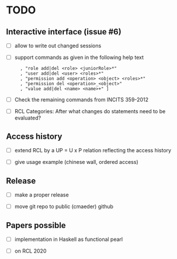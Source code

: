 # TODO

## Interactive interface (issue #6)

- [ ] allow to write out changed sessions

- [ ] support commands as given in the following help text

        , "role add|del <role> <juniorRole>*"
        , "user add|del <user> <roles>*"
        , "permission add <operation> <object> <roles>*"
        , "permission del <operation>_<object>"
        , "value add|del <name> <name>+" ]

- [ ] Check the remaining commands from INCITS 359-2012

- [ ] RCL Categories: After what changes do statements need to be
  evaluated?

## Access history

- [ ] extend RCL by a UP = U x P relation reflecting the access
  history

- [ ] give usage example (chinese wall, ordered access)

## Release

- [ ] make a proper release

- [ ] move git repo to public (cmaeder) github

## Papers possible

- [ ] implementation in Haskell as functional pearl

- [ ] on RCL 2020
